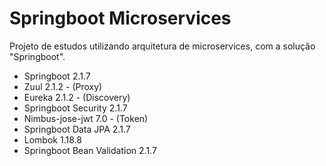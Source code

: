 # Springboot Microservices

Projeto de estudos utilizando arquitetura de microservices, com a solução "Springboot".

  - Springboot 2.1.7
  - Zuul 2.1.2 - (Proxy)
  - Eureka 2.1.2 - (Discovery)
  - Springboot Security 2.1.7
  - Nimbus-jose-jwt 7.0 - (Token)
  - Springboot Data JPA 2.1.7
  - Lombok 1.18.8
  - Springboot Bean Validation 2.1.7
  

